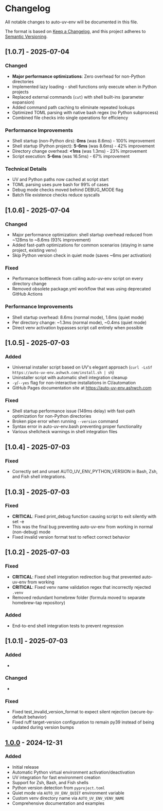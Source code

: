 # Changelog

All notable changes to auto-uv-env will be documented in this file.

The format is based on [Keep a Changelog](https://keepachangelog.com/en/1.0.0/),
and this project adheres to [Semantic Versioning](https://semver.org/spec/v2.0.0.html).

## [1.0.7] - 2025-07-04

### Changed
- **Major performance optimizations**: Zero overhead for non-Python directories
- Implemented lazy loading - shell functions only execute when in Python projects
- Replaced external commands (`cut`) with shell built-ins (parameter expansion)
- Added command path caching to eliminate repeated lookups
- Optimized TOML parsing with native bash regex (no Python subprocess)
- Combined file checks into single operations for efficiency

### Performance Improvements
- Shell startup (non-Python dirs): **0ms** (was 8.6ms) - 100% improvement
- Shell startup (Python project): **5-6ms** (was 8.6ms) - 42% improvement  
- Directory change overhead: **<1ms** (was 1.3ms) - 23% improvement
- Script execution: **5-6ms** (was 16.5ms) - 67% improvement

### Technical Details
- UV and Python paths now cached at script start
- TOML parsing uses pure bash for 99% of cases
- Debug mode checks moved behind DEBUG_MODE flag
- Batch file existence checks reduce syscalls

## [1.0.6] - 2025-07-04

### Changed
- Major performance optimization: shell startup overhead reduced from ~128ms to ~8.6ms (93% improvement)
- Added fast-path optimizations for common scenarios (staying in same project, existing venv)
- Skip Python version check in quiet mode (saves ~6ms per activation)

### Fixed
- Performance bottleneck from calling auto-uv-env script on every directory change
- Removed obsolete package.yml workflow that was using deprecated GitHub Actions

### Performance Improvements
- Shell startup overhead: 8.6ms (normal mode), 1.6ms (quiet mode)
- Per directory change: ~1.3ms (normal mode), ~0.4ms (quiet mode)
- Direct venv activation bypasses script call entirely when possible


## [1.0.5] - 2025-07-03

### Added
- Universal installer script based on UV's elegant approach (`curl -LsSf https://auto-uv-env.ashwch.com/install.sh | sh`)
- Uninstaller script with automatic shell integration cleanup  
- `-y`/`--yes` flag for non-interactive installations in CI/automation
- GitHub Pages documentation site at https://auto-uv-env.ashwch.com

### Fixed
- Shell startup performance issue (149ms delay) with fast-path optimization for non-Python directories
- Broken pipe error when running `--version` command
- Syntax error in auto-uv-env.bash preventing proper functionality
- Various shellcheck warnings in shell integration files


## [1.0.4] - 2025-07-03

### Fixed
- Correctly set and unset AUTO_UV_ENV_PYTHON_VERSION in Bash, Zsh, and Fish shell integrations.


## [1.0.3] - 2025-07-03

### Fixed
- **CRITICAL**: Fixed print_debug function causing script to exit silently with set -e
- This was the final bug preventing auto-uv-env from working in normal (non-debug) mode
- Fixed invalid version format test to reflect correct behavior


## [1.0.2] - 2025-07-03

### Fixed
- **CRITICAL**: Fixed shell integration redirection bug that prevented auto-uv-env from working
- **CRITICAL**: Fixed venv name validation regex that incorrectly rejected `.venv`
- Removed redundant homebrew folder (formula moved to separate homebrew-tap repository)

### Added
- End-to-end shell integration tests to prevent regression


## [1.0.1] - 2025-07-03

### Added
-

### Changed
-

### Fixed
- Fixed test_invalid_version_format to expect silent rejection (secure-by-default behavior)
- Fixed ruff target-version configuration to remain py39 instead of being updated during version bumps


## [1.0.0] - 2024-12-31

### Added
- Initial release
- Automatic Python virtual environment activation/deactivation
- UV integration for fast environment creation
- Support for Zsh, Bash, and Fish shells
- Python version detection from `pyproject.toml`
- Quiet mode via `AUTO_UV_ENV_QUIET` environment variable
- Custom venv directory name via `AUTO_UV_ENV_VENV_NAME`
- Comprehensive documentation and examples

[1.0.0]: https://github.com/ashwch/auto-uv-env/releases/tag/v1.0.0